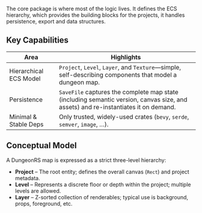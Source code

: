 The core package is where most of the logic lives.
It defines the ECS hierarchy, which provides the building blocks for the projects,
it handles persistence, export and data structures.

## Key Capabilities

| Area                   | Highlights                                                                                                                         |
|------------------------|------------------------------------------------------------------------------------------------------------------------------------|
| Hierarchical ECS Model | `Project`, `Level`, `Layer`, and `Texture`—simple, self-describing components that model a dungeon map.                            |                                       |
| Persistence            | `SaveFile` captures the complete map state (including semantic version, canvas size, and assets) and re-instantiates it on demand. |
| Minimal & Stable Deps  | Only trusted, widely-used crates (`bevy`, `serde`, `semver`, `image`, …).                                                          |

## Conceptual Model

A DungeonRS map is expressed as a strict three-level hierarchy:

* **Project** – The root entity; defines the overall canvas (`Rect`) and project metadata.  
* **Level** – Represents a discrete floor or depth within the project; multiple levels are allowed.  
* **Layer** – Z-sorted collection of renderables; typical use is background, props, foreground, etc.  
